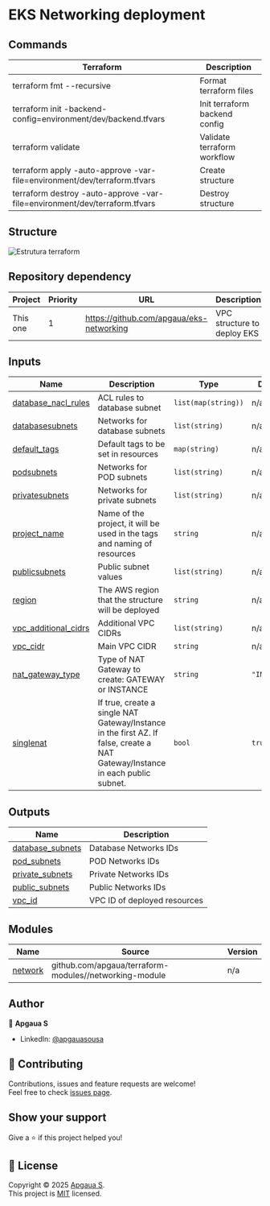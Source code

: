 <!-- BEGIN_TF_DOCS -->
# EKS Networking deployment

## Commands

| Terraform | Description |
|--------------------|-------------|
| terraform fmt --recursive | Format terraform files |
| terraform init -backend-config=environment/dev/backend.tfvars | Init terraform backend config|
| terraform validate | Validate terraform workflow |
| terraform apply -auto-approve -var-file=environment/dev/terraform.tfvars | Create structure |
| terraform destroy -auto-approve -var-file=environment/dev/terraform.tfvars | Destroy structure |

## Structure
![Estrutura terraform](diagrama.png)

## Repository dependency
| Project | Priority | URL | Description |
|---------|----------|-----|-------------|
| This one | 1 | https://github.com/apgaua/eks-networking | VPC structure to deploy EKS |
## Inputs

| Name | Description | Type | Default | Required |
|------|-------------|------|---------|:--------:|
| <a name="input_database_nacl_rules"></a> [database\_nacl\_rules](#input\_database\_nacl\_rules) | ACL rules to database subnet | `list(map(string))` | n/a | yes |
| <a name="input_databasesubnets"></a> [databasesubnets](#input\_databasesubnets) | Networks for database subnets | `list(string)` | n/a | yes |
| <a name="input_default_tags"></a> [default\_tags](#input\_default\_tags) | Default tags to be set in resources | `map(string)` | n/a | yes |
| <a name="input_podsubnets"></a> [podsubnets](#input\_podsubnets) | Networks for POD subnets | `list(string)` | n/a | yes |
| <a name="input_privatesubnets"></a> [privatesubnets](#input\_privatesubnets) | Networks for private subnets | `list(string)` | n/a | yes |
| <a name="input_project_name"></a> [project\_name](#input\_project\_name) | Name of the project, it will be used in the tags and naming of resources | `string` | n/a | yes |
| <a name="input_publicsubnets"></a> [publicsubnets](#input\_publicsubnets) | Public subnet values | `list(string)` | n/a | yes |
| <a name="input_region"></a> [region](#input\_region) | The AWS region that the structure will be deployed | `string` | n/a | yes |
| <a name="input_vpc_additional_cidrs"></a> [vpc\_additional\_cidrs](#input\_vpc\_additional\_cidrs) | Additional VPC CIDRs | `list(string)` | n/a | yes |
| <a name="input_vpc_cidr"></a> [vpc\_cidr](#input\_vpc\_cidr) | Main VPC CIDR | `string` | n/a | yes |
| <a name="input_nat_gateway_type"></a> [nat\_gateway\_type](#input\_nat\_gateway\_type) | Type of NAT Gateway to create: GATEWAY or INSTANCE | `string` | `"INSTANCE"` | no |
| <a name="input_singlenat"></a> [singlenat](#input\_singlenat) | If true, create a single NAT Gateway/Instance in the first AZ. If false, create a NAT Gateway/Instance in each public subnet. | `bool` | `true` | no |
## Outputs

| Name | Description |
|------|-------------|
| <a name="output_database_subnets"></a> [database\_subnets](#output\_database\_subnets) | Database Networks IDs |
| <a name="output_pod_subnets"></a> [pod\_subnets](#output\_pod\_subnets) | POD Networks IDs |
| <a name="output_private_subnets"></a> [private\_subnets](#output\_private\_subnets) | Private Networks IDs |
| <a name="output_public_subnets"></a> [public\_subnets](#output\_public\_subnets) | Public Networks IDs |
| <a name="output_vpc_id"></a> [vpc\_id](#output\_vpc\_id) | VPC ID of deployed resources |

## Modules

| Name | Source | Version |
|------|--------|---------|
| <a name="module_network"></a> [network](#module\_network) | github.com/apgaua/terraform-modules//networking-module | n/a |



## Author

👤 **Apgaua S**

* LinkedIn: [@apgauasousa](https://linkedin.com/in/apgauasousa)

## 🤝 Contributing

Contributions, issues and feature requests are welcome!<br />Feel free to check [issues page](/issues).

## Show your support

Give a ⭐️ if this project helped you!

## 📝 License

Copyright © 2025 [Apgaua S](https://github.com/apgaua).<br />
This project is [MIT](LICENSE) licensed.
<!-- END_TF_DOCS -->